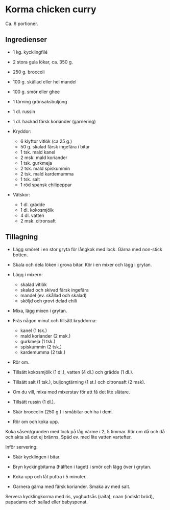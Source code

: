 # Korma chicken curry

Ca. 6 portioner.

## Ingredienser

* 1 kg. kycklingfilé
* 2 stora gula lökar, ca. 350 g.
* 250 g. broccoli
* 100 g. skållad eller hel mandel
* 100 g. smör eller ghee
* 1 tärning grönsaksbuljong
* 1 dl. russin
* 1 dl. hackad färsk koriander (garnering)

* Kryddor:
    - 6 klyftor vitlök (ca 25 g.)
    - 50 g. skalad färsk ingefära i bitar
    - 1 tsk. mald kanel
    - 2 msk. mald koriander
    - 1 tsk. gurkmeja
    - 2 tsk. mald spiskummin
    - 2 tsk. mald kardemumma
    - 1 tsk. salt
    - 1 röd spansk chilipeppar

* Vätskor:
    - 1 dl. grädde
    - 1 dl. kokosmjölk
    - 4 dl. vatten
    - 2 msk. citronsaft

## Tillagning

* Lägg smöret i en stor gryta för långkok med lock. Gärna med non-stick botten.
* Skala och dela löken i grova bitar. Kör i en mixer och lägg i grytan.

* Lägg i mixern:
    - skalad vitlök
    - skalad och skivad färsk ingefära
    - mandel (ev. skållad och skalad)
    - sköljd och grovt delad chili
* Mixa, lägg mixen i grytan.

* Fräs någon minut och tillsätt kryddorna:
    - kanel (1 tsk.)
    - mald koriander (2 msk.)
    - gurkmeja (1 tsk.)
    - spiskummin (2 tsk.)
    - kardemumma (2 tsk.)

* Rör om.

* Tillsätt kokosmjölk (1 dl.), vatten (4 dl.) och grädde (1 dl.).
* Tillsätt salt (1 tsk.), buljongtärning (1 st.) och citronsaft (2 msk).
* Om du vill, mixa med mixerstav för att få det lite slätare.
* Tillsätt russin (1 dl.).
* Skär broccolin (250 g.) i småbitar och ha i dem.
* Rör om och koka upp.

Koka såsen/grunden med lock på låg värme i 2, 5 timmar. Rör om då och då och akta så det ej bränns. Späd ev. med lite vatten vartefter.




Inför servering:

* Skär kycklingen i bitar.
* Bryn kyckingbitarna (hälften i taget) i smör och lägg över i grytan.
* Koka upp och låt puttra i 5 minuter.

* Garnera gärna med färsk koriander. Smaka av med salt.

Servera kycklingkorma med ris, yoghurtsås (raita), naan (indiskt bröd), papadams och sallad eller babyspenat.
